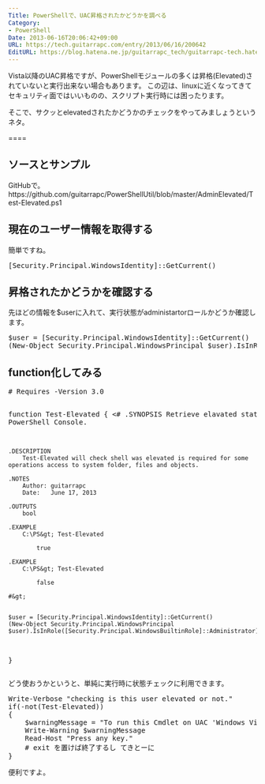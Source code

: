 ```yaml
---
Title: PowerShellで、UAC昇格されたかどうかを調べる
Category:
- PowerShell
Date: 2013-06-16T20:06:42+09:00
URL: https://tech.guitarrapc.com/entry/2013/06/16/200642
EditURL: https://blog.hatena.ne.jp/guitarrapc_tech/guitarrapc-tech.hatenablog.com/atom/entry/11696248318757675746
---
```


Vista以降のUAC昇格ですが、PowerShellモジュールの多くは昇格(Elevated)されていないと実行出来ない場合もあります。
この辺は、linuxに近くなってきてセキュリティ面ではいいものの、スクリプト実行時には困ったります。

そこで、サクッとelevatedされたかどうかのチェックをやってみましょうというネタ。

====


<h2>ソースとサンプル</h2>
GitHubで。
https://github.com/guitarrapc/PowerShellUtil/blob/master/AdminElevated/Test-Elevated.ps1

<h2>現在のユーザー情報を取得する</h2>
簡単ですね。
<pre class="brush: powershell">
[Security.Principal.WindowsIdentity]::GetCurrent()
</pre>

<h2>昇格されたかどうかを確認する</h2>
先ほどの情報を$userに入れて、実行状態がadministartorロールかどうか確認します。
<pre class="brush: powershell">
$user = [Security.Principal.WindowsIdentity]::GetCurrent()
(New-Object Security.Principal.WindowsPrincipal $user).IsInRole([Security.Principal.WindowsBuiltinRole]::Administrator)
</pre>

<h2>function化してみる</h2>
<pre class="brush: powershell">
# Requires -Version 3.0

function Test-Elevated
{
	&lt;#
	.SYNOPSIS
		Retrieve elavated status of PowerShell Console.

	.DESCRIPTION
		Test-Elevated will check shell was elevated is required for some operations access to system folder, files and objects.
	  
	.NOTES
		Author: guitarrapc
		Date:   June 17, 2013

	.OUTPUTS
		bool

	.EXAMPLE
		C:\PS&gt; Test-Elevated

			true

	.EXAMPLE
		C:\PS&gt; Test-Elevated

			false
		
	#&gt;


	$user = [Security.Principal.WindowsIdentity]::GetCurrent()
	(New-Object Security.Principal.WindowsPrincipal $user).IsInRole([Security.Principal.WindowsBuiltinRole]::Administrator)

}
</pre>


どう使おうかというと、単純に実行時に状態チェックに利用できます。
<pre class="brush: powershell">
Write-Verbose &quot;checking is this user elevated or not.&quot;
if(-not(Test-Elevated))
{
	$warningMessage = &quot;To run this Cmdlet on UAC 'Windows Vista, 7, 8, Windows Server 2008, 2008 R2, 2012 and later versions of Windows' must start an elevated PowerShell console.&quot;
	Write-Warning $warningMessage
	Read-Host &quot;Press any key.&quot;
	# exit を置けば終了するし てきとーに
}
</pre>

便利ですよ。
